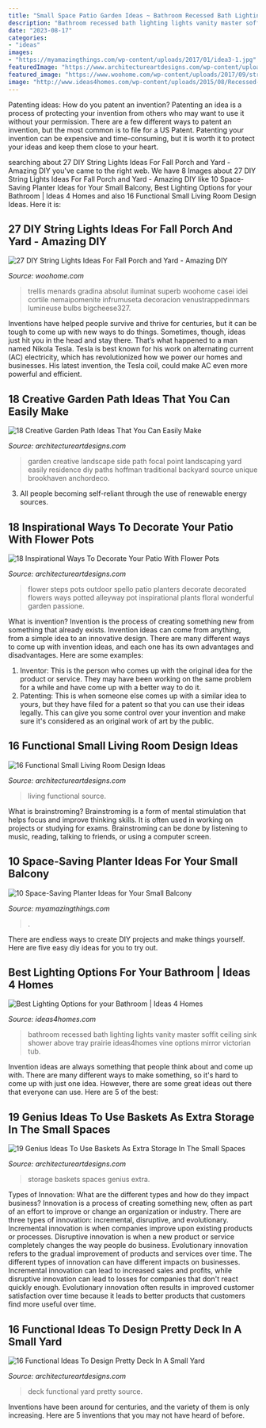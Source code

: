 ```yaml
---
title: "Small Space Patio Garden Ideas ~ Bathroom Recessed Bath Lighting Lights Vanity Master Soffit Ceiling Sink Shower Above Tray Prairie Ideas4homes Vine Options Mirror Victorian Tub"
description: "Bathroom recessed bath lighting lights vanity master soffit ceiling sink shower above tray prairie ideas4homes vine options mirror victorian tub"
date: "2023-08-17"
categories:
- "ideas"
images:
- "https://myamazingthings.com/wp-content/uploads/2017/01/idea3-1.jpg"
featuredImage: "https://www.architectureartdesigns.com/wp-content/uploads/2016/05/4-1.jpg"
featured_image: "https://www.woohome.com/wp-content/uploads/2017/09/string-lighting-ideas-for-Fall-yard-and-garden-19.jpg"
image: "http://www.ideas4homes.com/wp-content/uploads/2015/08/Recessed-Bathroom-Lights-Above-Bathroom-Sink.jpg"
---
```



Patenting ideas: How do you patent an invention?
Patenting an idea is a process of protecting your invention from others who may want to use it without your permission. There are a few different ways to patent an invention, but the most common is to file for a US Patent. Patenting your invention can be expensive and time-consuming, but it is worth it to protect your ideas and keep them close to your heart.

	

		
searching about 27 DIY String Lights Ideas For Fall Porch and Yard - Amazing DIY you've came to the right web. We have 8 Images about 27 DIY String Lights Ideas For Fall Porch and Yard - Amazing DIY like 10 Space-Saving Planter Ideas for Your Small Balcony, Best Lighting Options for your Bathroom | Ideas 4 Homes and also 16 Functional Small Living Room Design Ideas. Here it is:
		
    
## 27 DIY String Lights Ideas For Fall Porch And Yard - Amazing DIY

<img loading=lazy src="https://www.woohome.com/wp-content/uploads/2017/09/string-lighting-ideas-for-Fall-yard-and-garden-19.jpg" onerror="this.onerror=null;this.src='https://tse2.mm.bing.net/th?id=OIP.JSTGUVSd9RnxvWRBJZKV5gHaKG&amp;pid=15.1';" alt="27 DIY String Lights Ideas For Fall Porch and Yard - Amazing DIY">

_Source: woohome.com_

>trellis menards gradina absolut iluminat superb woohome casei idei cortile nemaipomenite infrumuseta decoracion venustrappedinmars lumineuse bulbs bigcheese327. 

	

Inventions have helped people survive and thrive for centuries, but it can be tough to come up with new ways to do things. Sometimes, though, ideas just hit you in the head and stay there. That’s what happened to a man named Nikola Tesla. Tesla is best known for his work on alternating current (AC) electricity, which has revolutionized how we power our homes and businesses. His latest invention, the Tesla coil, could make AC even more powerful and efficient.

    
## 18 Creative Garden Path Ideas That You Can Easily Make

<img loading=lazy src="https://www.architectureartdesigns.com/wp-content/uploads/2016/05/4-26.jpg" onerror="this.onerror=null;this.src='https://tse2.mm.bing.net/th?id=OIP.70jcyKyf4MNgBuGiyb4-mAHaJ4&amp;pid=15.1';" alt="18 Creative Garden Path Ideas That You Can Easily Make">

_Source: architectureartdesigns.com_

>garden creative landscape side path focal point landscaping yard easily residence diy paths hoffman traditional backyard source unique brookhaven anchordeco. 

	

3. All people becoming self-reliant through the use of renewable energy sources. 

    
## 18 Inspirational Ways To Decorate Your Patio With Flower Pots

<img loading=lazy src="https://www.architectureartdesigns.com/wp-content/uploads/2016/06/16-44-630x949.jpg" onerror="this.onerror=null;this.src='https://tse1.mm.bing.net/th?id=OIP.XXINI35dq9Iy85_joKJ6ZAHaLK&amp;pid=15.1';" alt="18 Inspirational Ways To Decorate Your Patio With Flower Pots">

_Source: architectureartdesigns.com_

>flower steps pots outdoor spello patio planters decorate decorated flowers ways potted alleyway pot inspirational plants floral wonderful garden passione. 

	

What is invention?
Invention is the process of creating something new from something that already exists. Invention ideas can come from anything, from a simple idea to an innovative design. There are many different ways to come up with invention ideas, and each one has its own advantages and disadvantages. Here are some examples: 
1. Inventor: This is the person who comes up with the original idea for the product or service. They may have been working on the same problem for a while and have come up with a better way to do it. 
2. Patenting: This is when someone else comes up with a similar idea to yours, but they have filed for a patent so that you can use their ideas legally. This can give you some control over your invention and make sure it's considered as an original work of art by the public. 

    
## 16 Functional Small Living Room Design Ideas

<img loading=lazy src="https://www.architectureartdesigns.com/wp-content/uploads/2015/06/740.jpg" onerror="this.onerror=null;this.src='https://tse3.mm.bing.net/th?id=OIP.3bAw5nrj6t3XFI8IK6GBcwHaE8&amp;pid=15.1';" alt="16 Functional Small Living Room Design Ideas">

_Source: architectureartdesigns.com_

>living functional source. 

	

What is brainstroming?
Brainstroming is a form of mental stimulation that helps focus and improve thinking skills. It is often used in working on projects or studying for exams. Brainstroming can be done by listening to music, reading, talking to friends, or using a computer screen.

    
## 10 Space-Saving Planter Ideas For Your Small Balcony

<img loading=lazy src="https://myamazingthings.com/wp-content/uploads/2017/01/idea3-1.jpg" onerror="this.onerror=null;this.src='https://tse2.mm.bing.net/th?id=OIP.V18mttBz5czfVT3KY_9nHQHaJ4&amp;pid=15.1';" alt="10 Space-Saving Planter Ideas for Your Small Balcony">

_Source: myamazingthings.com_

>. 

	

There are endless ways to create DIY projects and make things yourself. Here are five easy diy ideas for you to try out.

    
## Best Lighting Options For Your Bathroom | Ideas 4 Homes

<img loading=lazy src="http://www.ideas4homes.com/wp-content/uploads/2015/08/Recessed-Bathroom-Lights-Above-Bathroom-Sink.jpg" onerror="this.onerror=null;this.src='https://tse3.mm.bing.net/th?id=OIP.O8HRH6pGQ69wdbMPpnAH_AHaKP&amp;pid=15.1';" alt="Best Lighting Options for your Bathroom | Ideas 4 Homes">

_Source: ideas4homes.com_

>bathroom recessed bath lighting lights vanity master soffit ceiling sink shower above tray prairie ideas4homes vine options mirror victorian tub. 

	

Invention ideas are always something that people think about and come up with. There are many different ways to make something, so it's hard to come up with just one idea. However, there are some great ideas out there that everyone can use. Here are 5 of the best: 

    
## 19 Genius Ideas To Use Baskets As Extra Storage In The Small Spaces

<img loading=lazy src="https://www.architectureartdesigns.com/wp-content/uploads/2016/05/4-1.jpg" onerror="this.onerror=null;this.src='https://tse2.mm.bing.net/th?id=OIP.3XZFfS1UHQsZNbM7hcocpQHaLH&amp;pid=15.1';" alt="19 Genius Ideas To Use Baskets As Extra Storage In The Small Spaces">

_Source: architectureartdesigns.com_

>storage baskets spaces genius extra. 

	

Types of Innovation: What are the different types and how do they impact business?
Innovation is a process of creating something new, often as part of an effort to improve or change an organization or industry. There are three types of innovation: incremental, disruptive, and evolutionary. Incremental innovation is when companies improve upon existing products or processes. Disruptive innovation is when a new product or service completely changes the way people do business. Evolutionary innovation refers to the gradual improvement of products and services over time.
The different types of innovation can have different impacts on businesses. Incremental innovation can lead to increased sales and profits, while disruptive innovation can lead to losses for companies that don't react quickly enough. Evolutionary innovation often results in improved customer satisfaction over time because it leads to better products that customers find more useful over time.

    
## 16 Functional Ideas To Design Pretty Deck In A Small Yard

<img loading=lazy src="https://www.architectureartdesigns.com/wp-content/uploads/2016/03/4-53.jpg" onerror="this.onerror=null;this.src='https://tse3.mm.bing.net/th?id=OIP.QvcgdS1OcU7ORPTFuWE8hAAAAA&amp;pid=15.1';" alt="16 Functional Ideas To Design Pretty Deck In A Small Yard">

_Source: architectureartdesigns.com_

>deck functional yard pretty source. 

	

Inventions have been around for centuries, and the variety of them is only increasing. Here are 5 inventions that you may not have heard of before.

